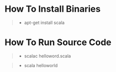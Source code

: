 # How To Install Binaries
> - apt-get install scala

# How To Run Source Code

> - scalac helloword.scala

> - scala helloworld

